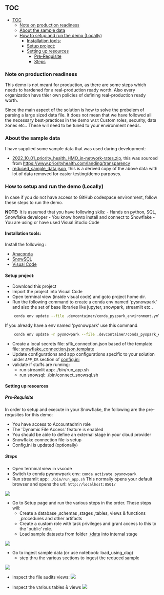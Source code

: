 

## TOC
- [TOC](#toc)
  - [ Note on production readiness](#-note-on-production-readiness)
  - [About the sample data](#about-the-sample-data)
  - [ How to setup and run the demo (Locally)](#-how-to-setup-and-run-the-demo-locally)
    - [Installation tools:](#installation-tools)
    - [Setup project:](#setup-project)
    - [Setting up resources](#setting-up-resources)
      - [Pre-Requisite](#pre-requisite)
      - [Steps](#steps)


### <a name="-note-on-production-readiness"></a> Note on production readiness
This demo is not meant for production, as there are some steps which needs to hardened for a real-production ready worth. Also every organization have thier own policies of defining real-production ready worth.

Since the main aspect of the solution is how to solve the probelem of parsing a large sized data file. It does not mean that we have followed all the necessary best-practices in the demo w.r.t Custom roles, security, data zones etc.. These will need to be tuned to your environment needs.

### About the sample data
I have supplied some sample data that was used during development:
  - [2022_10_01_priority_health_HMO_in-network-rates.zip](../data/2022_10_01_priority_health_HMO_in-network-rates.zip), this was sourced from  https://www.priorityhealth.com/landing/transparency
  - [reduced_sample_data.json](data/reduced_sample_data.json), this is a derived copy of the above data with lot of data removed for easier testing/demo purposes.

### <a name="-how-to-setup-and-run-the-demo-locally"></a> How to setup and run the demo (Locally)
In case if you do not have access to GitHub codespace environment, follow these steps to run the demo.

**NOTE:** It is assumed that you have following skils:
    - Hands on python, SQL, Snowflake developer
    - You know howto install and connect to Snowflake 
    - You are using or have used Visual Studio Code

#### Installation tools:
Install the following :

- [Anaconda](https://www.anaconda.com/)
- [SnowSQL](https://docs.snowflake.com/en/user-guide/snowsql-install-config.html) 
- [Visual Code](https://code.visualstudio.com/)

#### Setup project:
- Download this project
- Import the project into Visual Code
- Open terminal view (inside visual code) and goto project home dir.
- Run the following command to create a conda env named 'pysnowpark' and also the set of base libraries like jupyter, snowpark, streamlit etc..
```sh
    conda env update --file .devcontainer/conda_pyspark_environment.yml
```

If you already have a env named 'pysnowpark' use this command:

```sh
    conda env update -n pysnowpark --file .devcontainer/conda_pyspark_environment.yml
```

- Create a local secrets file: sflk_connection.json based of the template file: [snowflake_connection.json.template](../snowflake_connection.template.json)
- Update configurations and app configurations specific to your solution under `APP_DB` section of [config.ini](../config.ini)
- validate if stuffs are running:
  - run streamlit app: ./bin/run_app.sh
  - run snowsql: ./bin/connect_snowsql.sh

#### Setting up resources

##### Pre-Requisite
In order to setup and execute in your Snowflake, the following are the pre-requsites for this demo:
  - You have access to Accountadmin role
  - The 'Dynamic File Access' feature is enabled
  - You should be able to define an external stage in your cloud provider
  - Snowflake connection file is setup
  - Config.ini is updated (optionally)

##### Steps
 - Open terminal view in vscode
 - Switch to conda pysnowpark env: `conda activate pysnowpark`
 - Run streamlit app: `./bin/run_app.sh`
    This normally opens your default browser and opens the url: `http://localhost:8501/`

![](./soln_images/home_page.png)

 - Go to Setup page and run the various steps in the order. These steps will:
   - Create a database ,schemas ,stages ,tables, views & functions ,procedures and other artifacts
   - Create a custom role with task privileges and grant access to this to the 'public' role.
   - Load sample datasets from folder [./data](../data/) into internal stage
    
 ![](./soln_images/setup_page.png)

 - Go to ingest sample data (or use notebook: load_using_dag)
   - step thru the various sections to ingest the reduced sample 
  
  ![](./soln_images/load_sample_data_page.png)

 - Inspect the file audits views:
  ![](./soln_images/file_report_audit_view.png)

 - Inspect the various tables & views 
  ![](./soln_images/full_data_view.png)
